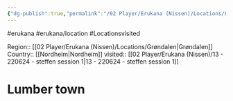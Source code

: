 ```yaml
---
{"dg-publish":true,"permalink":"/02 Player/Erukana (Nissen)/Locations/Locationsvisited/Vinterskov/"}
---
```


#erukana #erukana/location #Locationsvisited 

Region:: [[02 Player/Erukana (Nissen)/Locations/Grøndalen\|Grøndalen]]
Country:: [[Nordheim\|Nordheim]]
visited:: [[02 Player/Erukana (Nissen)/13 - 220624 - steffen session 1\|13 - 220624 - steffen session 1]]
# Lumber town 